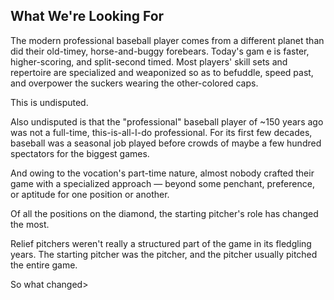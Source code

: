 
## What We're Looking For
The modern professional baseball player comes from a different planet than did their old-timey, horse-and-buggy forebears. Today's gam  e is faster, higher-scoring, and split-second timed. Most players' skill sets and repertoire are specialized and weaponized so as to befuddle, speed past, and overpower the suckers wearing the other-colored caps.

This is undisputed.

Also undisputed is that the "professional" baseball player of ~150 years ago was not a full-time, this-is-all-I-do professional. For its first few decades, baseball was a seasonal job played before crowds of maybe a few hundred spectators for the biggest games.

And owing to the vocation's part-time nature, almost nobody crafted their game with a specialized approach — beyond some penchant, preference, or aptitude for one position or another.

Of all the positions on the diamond, the starting pitcher's role has changed the most.

Relief pitchers weren't really a structured part of the game in its fledgling years. The starting pitcher was the pitcher, and the pitcher usually pitched the entire game.

So what changed>
